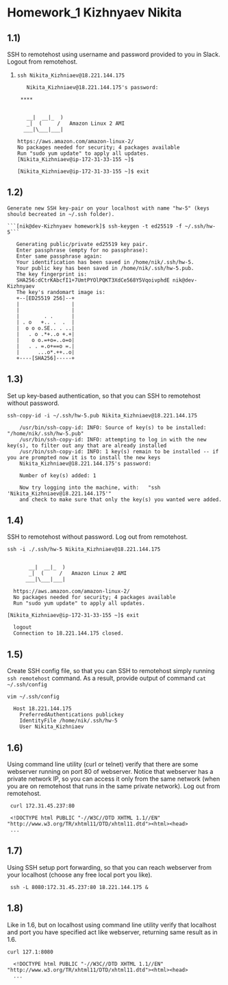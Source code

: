 # Homework_1 Kizhnyaev Nikita
## 1.1) 
SSH to remotehost using username and password provided to you in Slack. Logout from remotehost.
 1) ```ssh Nikita_Kizhniaev@18.221.144.175```
    ```
       Nikita_Kizhniaev@18.221.144.175's password: 
    ```
    ``` ****```
    ```
      
       __|  __|_  )
       _|  (     /   Amazon Linux 2 AMI
      ___|\___|___|

    https://aws.amazon.com/amazon-linux-2/
    No packages needed for security; 4 packages available
    Run "sudo yum update" to apply all updates.
    [Nikita_Kizhniaev@ip-172-31-33-155 ~]$
    ```
    ```[Nikita_Kizhniaev@ip-172-31-33-155 ~]$ exit ```
## 1.2) 
    Generate new SSH key-pair on your localhost with name "hw-5" (keys should becreated in ~/.ssh folder).
    
    ```[nik@dev-Kizhnyaev homework]$ ssh-keygen -t ed25519 -f ~/.ssh/hw-5```
 ```
    Generating public/private ed25519 key pair.
    Enter passphrase (empty for no passphrase): 
    Enter same passphrase again: 
    Your identification has been saved in /home/nik/.ssh/hw-5.
    Your public key has been saved in /home/nik/.ssh/hw-5.pub.
    The key fingerprint is:
    SHA256:dCtrKAbcfI1+7UmtPYOlPQKT3XdCe568Y5VqoivphdE nik@dev-Kizhnyaev
    The key's randomart image is:
    +--[ED25519 256]--+
    |                 |
    |                 |
    |        . .      |
    | . o   +.. .  .  |
    |  o o o.SE.. . ..|
    |   . o .*+..o +.+|
    |    o o.=+o=..o=o|
    |   . . =.o+==o =.|
    |      ...o*.++..o|
    +----[SHA256]-----+
```
## 1.3)
Set up key-based authentication, so that you can SSH to  remotehost  without password.

``` ssh-copy-id -i ~/.ssh/hw-5.pub Nikita_Kizhniaev@18.221.144.175  ```
```
    /usr/bin/ssh-copy-id: INFO: Source of key(s) to be installed: "/home/nik/.ssh/hw-5.pub"
    /usr/bin/ssh-copy-id: INFO: attempting to log in with the new key(s), to filter out any that are already installed
    /usr/bin/ssh-copy-id: INFO: 1 key(s) remain to be installed -- if you are prompted now it is to install the new keys
    Nikita_Kizhniaev@18.221.144.175's password: 

    Number of key(s) added: 1

    Now try logging into the machine, with:   "ssh 'Nikita_Kizhniaev@18.221.144.175'"
    and check to make sure that only the key(s) you wanted were added.
```
## 1.4)
SSH to remotehost without password. Log out from remotehost.

```ssh -i ./.ssh/hw-5 Nikita_Kizhniaev@18.221.144.175```
```Last login: Thu Dec 23 13:13:21 2021 from 46.243.180.245

       __|  __|_  )
       _|  (     /   Amazon Linux 2 AMI
      ___|\___|___|

  https://aws.amazon.com/amazon-linux-2/
  No packages needed for security; 4 packages available
  Run "sudo yum update" to apply all updates.
```
```[Nikita_Kizhniaev@ip-172-31-33-155 ~]$ exit```
```
  logout
  Connection to 18.221.144.175 closed.
```
## 1.5)
Create SSH config file, so that you can SSH to remotehost simply running `ssh remotehost` command. As a result, provide output of command `cat ~/.ssh/config`

``` vim ~/.ssh/config ```
``` 
  Host 18.221.144.175 
    PreferredAuthentications publickey
    IdentityFile /home/nik/.ssh/hw-5
    User Nikita_Kizhniaev
```
## 1.6)
Using command line utility (curl or telnet) verify that there are some webserver running on port 80 of webserver.  Notice that webserver has a private network IP, so you can access it only from the same network (when you are on remotehost that runs in the same private network). Log out from remotehost.

``` curl 172.31.45.237:80```
```
 <!DOCTYPE html PUBLIC "-//W3C//DTD XHTML 1.1//EN" "http://www.w3.org/TR/xhtml11/DTD/xhtml11.dtd"><html><head>
 ...
```
## 1.7)
Using SSH setup port forwarding, so that you can reach  webserver from your localhost (choose any free local port you like).

``` ssh -L 8080:172.31.45.237:80 18.221.144.175 &```
## 1.8)
Like in 1.6, but on localhost using command line utility verify that localhost and port you have specified act like webserver, returning same result as in 1.6.

``` curl 127.1:8080 ```
```
  <!DOCTYPE html PUBLIC "-//W3C//DTD XHTML 1.1//EN" "http://www.w3.org/TR/xhtml11/DTD/xhtml11.dtd"><html><head>
  ...
```
